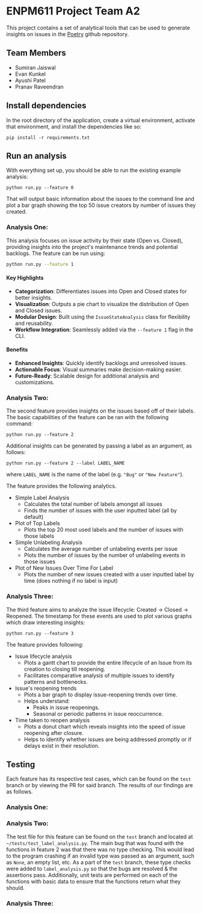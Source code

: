 # ENPM611 Project Team A2

This project contains a set of analytical tools that can be used to generate insights on issues in the [Poetry](https://github.com/python-poetry/poetry) github repository.

## Team Members

- Sumiran Jaiswal
- Evan Kunkel
- Ayushi Patel
- Pranav Raveendran

## Install dependencies

In the root directory of the application, create a virtual environment, activate that environment, and install the dependencies like so:

```
pip install -r requirements.txt
```

## Run an analysis

With everything set up, you should be able to run the existing example analysis:

```
python run.py --feature 0
```

That will output basic information about the issues to the command line and plot a bar graph showing the top 50 issue creators by number of issues they created.

### Analysis One:

This analysis focuses on issue activity by their state (Open vs. Closed), providing insights into the project's maintenance trends and potential backlogs. The feature can be run using:

```bash
python run.py --feature 1
```

#### Key Highlights

- **Categorization**: Differentiates issues into Open and Closed states for better insights.
- **Visualization**: Outputs a pie chart to visualize the distribution of Open and Closed issues.
- **Modular Design**: Built using the `IssueStateAnalysis` class for flexibility and reusability.
- **Workflow Integration**: Seamlessly added via the `--feature 1` flag in the CLI.

#### Benefits

- **Enhanced Insights**: Quickly identify backlogs and unresolved issues.
- **Actionable Focus**: Visual summaries make decision-making easier.
- **Future-Ready**: Scalable design for additional analysis and customizations.

### Analysis Two:

The second feature provides insights on the issues based off of their labels. The basic capabilities of the feature can be ran with the following command:
```
python run.py --feature 2
```
Additional insights can be generated by passing a label as an argument, as follows:
```
python run.py --feature 2 --label LABEL_NAME
```
where `LABEL_NAME` is the name of the label (e.g. `"Bug"` or `"New Feature"`).

The feature provides the following analytics.
- Simple Label Analysis
  - Calculates the total number of labels amongst all issues
  - Finds the number of issues with the user inputted label (all by default)
- Plot of Top Labels
  - Plots the top 20 most used labels and the number of issues with those labels
- Simple Unlabeling Analysis
  - Calculates the average number of unlabeling events per issue
  - Plots the number of issues by the number of unlabeling events in those issues
- Plot of New Issues Over Time For Label
  - Plots the number of new issues created with a user inputted label by time (does nothing if no label is input)

### Analysis Three:

The third feature aims to analyze the issue lifecycle: Created → Closed → Reopened. The timestamp for these events are used to plot various graphs which draw interesting insights:
```
python run.py --feature 3
```

The feature provides following:
- Issue lifecycle analysis
  - Plots a gantt chart to provide the entire lifecycle of an Issue from its creation to closing till reopening.
  - Facilitates comparative analysis of multiple issues to identify patterns and bottlenecks.
- Issue's reopening trends
  - Plots a bar graph to display issue-reopening trends over time.
  - Helps understand:
    - Peaks in issue reopenings.
    - Seasonal or periodic patterns in issue reoccurrence.
- Time taken to reopen analysis
  - Plots a donut chart which reveals insights into the speed of issue reopening after closure.
  - Helps to identify whether issues are being addressed promptly or if delays exist in their resolution.

## Testing

Each feature has its respective test cases, which can be found on the `test` branch or by viewing the PR for said branch. The results of our findings are as follows.

### Analysis One:

### Analysis Two:

The test file for this feature can be found on the `test` branch and located at `~/tests/test_label_analysis.py`. The main bug that was found with the functions in feature 2 was that there was no type checking. This would lead to the program crashing if an invalid type was passed as an argument, such as `None`, an empty list, etc. As a part of the `test` branch, these type checks were added to `label_analysis.py` so that the bugs are resolved & the assertions pass. Additionally, unit tests are performed on each of the functions with basic data to ensure that the functions return what they should.

### Analysis Three: